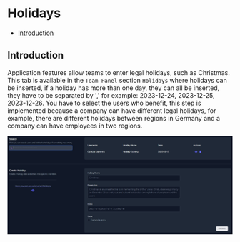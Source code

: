 # Holidays

- [Introduction](#introduction)

<a name="introduction"></a>
## Introduction

Application features allow teams to enter legal holidays, such as Christmas.
This tab is available in the `Team Panel` section `Holidays` where holidays can be inserted, if a holiday has more than one day, they can all be inserted, they have to be separated by ',' for example: 2023-12-24, 2023-12-25, 2023-12-26.
You have to select the users who benefit, this step is implemented because a company can have different legal holidays, for example, there are different holidays between regions in Germany and a company can have employees in two regions.

![Holidays](https://raw.githubusercontent.com/planlify/docs/main/preview/holidays.jpg)
